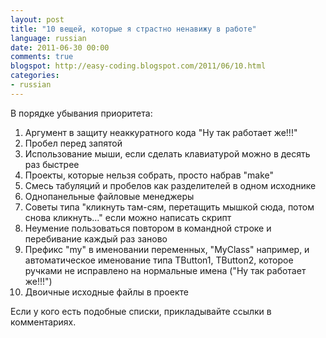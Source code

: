 ```yaml
---
layout: post
title: "10 вещей, которые я страстно ненавижу в работе"
language: russian
date: 2011-06-30 00:00
comments: true
blogspot: http://easy-coding.blogspot.com/2011/06/10.html
categories: 
- russian
---
```

В порядке убывания приоритета:

1. Аргумент в защиту неаккуратного кода "Ну так работает же!!!"
2. Пробел перед запятой
3. Использование мыши, если сделать клавиатурой можно в десять раз быстрее
4. Проекты, которые нельзя собрать, просто набрав "make"
5. Смесь табуляций и пробелов как разделителей в одном исходнике
6. Однопанельные файловые менеджеры
7. Советы типа "кликнуть там-сям, перетащить мышкой сюда, потом снова кликнуть..." если можно написать скрипт
8. Неумение пользоваться повтором в командной строке и перебивание каждый раз заново
9. Префикс "my" в именовании переменных, "MyClass" например, и автоматическое именование типа TButton1, TButton2, которое ручками не исправлено на нормальные имена ("Ну так работает же!!!")
10. Двоичные исходные файлы в проекте

Если у кого есть подобные списки, прикладывайте ссылки в комментариях.
